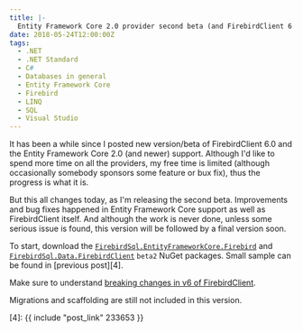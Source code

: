 ```yaml
---
title: |-
  Entity Framework Core 2.0 provider second beta (and FirebirdClient 6.0)
date: 2018-05-24T12:00:00Z
tags:
  - .NET
  - .NET Standard
  - C#
  - Databases in general
  - Entity Framework Core
  - Firebird
  - LINQ
  - SQL
  - Visual Studio
---
```

It has been a while since I posted new version/beta of FirebirdClient 6.0 and the Entity Framework Core 2.0 (and newer) support. Although I'd like to spend more time on all the providers, my free time is limited (although occasionally somebody sponsors some feature or bux fix), thus the progress is what it is. 

<!-- excerpt -->

But this all changes today, as I'm releasing the second beta. Improvements and bug fixes happened in Entity Framework Core support as well as FirebirdClient itself. And although the work is never done, unless some serious issue is found, this version will be followed by a final version soon. 

To start, download the [`FirebirdSql.EntityFrameworkCore.Firebird`][1] and [`FirebirdSql.Data.FirebirdClient`][2] `beta2` NuGet packages. Small sample can be found in [previous post][4].

Make sure to understand [breaking changes in v6 of FirebirdClient][3].

Migrations and scaffolding are still not included in this version.

[1]: https://www.nuget.org/packages/FirebirdSql.EntityFrameworkCore.Firebird/6.0.0-beta2
[2]: https://www.nuget.org/packages/FirebirdSql.Data.FirebirdClient/6.0.0-beta2
[3]: http://tracker.firebirdsql.org/browse/DNET/fixforversion/10850
[4]: {{ include "post_link" 233653 }}